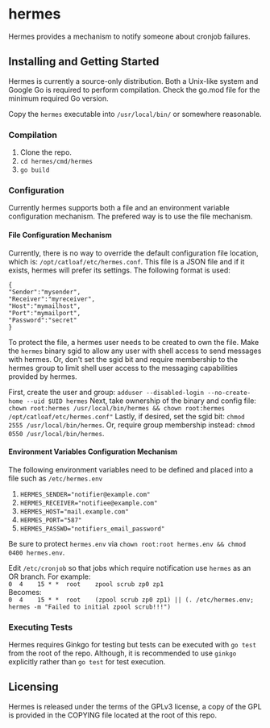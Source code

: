 # hermes

Hermes provides a mechanism to notify someone about cronjob failures.

## Installing and Getting Started

Hermes is currently a source-only distribution. Both a Unix-like system and Google Go is required to perform compilation.
Check the go.mod file for the minimum required Go version.

Copy the `hermes` executable into `/usr/local/bin/` or somewhere reasonable.

### Compilation

1. Clone the repo.
2. `cd hermes/cmd/hermes`
3. `go build`

### Configuration

Currently hermes supports both a file and an environment variable configuration mechanism.
The prefered way is to use the file mechanism.

#### File Configuration Mechanism

Currently, there is no way to override the default configuration file location, which is: `/opt/catloaf/etc/hermes.conf`.
This file is a JSON file and if it exists, hermes will prefer its settings. The following format is used:

```
{
"Sender":"mysender",
"Receiver":"myreceiver",
"Host":"mymailhost",
"Port":"mymailport",
"Password":"secret"
}
```

To protect the file, a hermes user needs to be created to own the file. Make the `hermes` binary sgid to allow any user with
shell access to send messages with hermes. Or, don't set the sgid bit and require membership to the hermes group to limit shell user
access to the messaging capabilities provided by hermes.

First, create the user and group: `adduser --disabled-login --no-create-home --uid $UID hermes`
Next, take ownership of the binary and config file: `chown root:hermes /usr/local/bin/hermes && chown root:hermes /opt/catloaf/etc/hermes.conf"`
Lastly, if desired, set the sgid bit: `chmod 2555 /usr/local/bin/hermes`.
Or, require group membership instead: `chmod 0550 /usr/local/bin/hermes`.

#### Environment Variables Configuration Mechanism

The following environment variables need to be defined and placed into a file such as `/etc/hermes.env`

1. `HERMES_SENDER="notifier@example.com"`
2. `HERMES_RECEIVER="notifiee@example.com"`
3. `HERMES_HOST="mail.example.com"`
4. `HERMES_PORT="587"`
5. `HERMES_PASSWD="notifiers_email_password"`

Be sure to protect `hermes.env` via `chown root:root hermes.env && chmod 0400 hermes.env`.

Edit `/etc/cronjob` so that jobs which require notification use `hermes` as an OR branch.
For example: \
`0  4    15 * *  root    zpool scrub zp0 zp1` \
Becomes: \
`0  4    15 * *  root    (zpool scrub zp0 zp1) || (. /etc/hermes.env; hermes -m "Failed to initial zpool scrub!!!")`

### Executing Tests

Hermes requires Ginkgo for testing but tests can be executed with `go test` from the root of the repo.
Although, it is recommended to use `ginkgo` explicitly rather than `go test` for test execution.

## Licensing

Hermes is released under the terms of the GPLv3 license, a copy of the GPL is provided in the COPYING
file located at the root of this repo.

